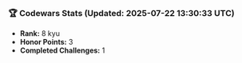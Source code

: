 ### 🏆 Codewars Stats (Updated: 2025-07-22 13:30:33 UTC)

- **Rank:** 8 kyu
- **Honor Points:** 3
- **Completed Challenges:** 1

